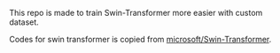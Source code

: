 This repo is made to train Swin-Transformer more easier with custom dataset.

Codes for swin transformer is copied from [microsoft/Swin-Transformer](https://github.com/microsoft/Swin-Transformer).

